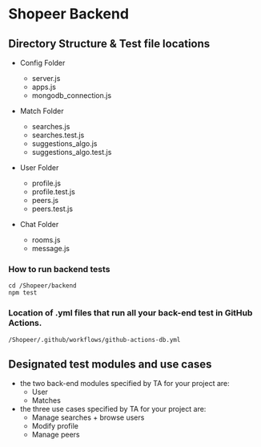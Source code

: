 # Shopeer Backend

## Directory Structure & Test file locations

- Config Folder
    - server.js
    - apps.js
    - mongodb_connection.js

- Match Folder
    - searches.js
    - searches.test.js
    - suggestions_algo.js
    - suggestions_algo.test.js

- User Folder
    - profile.js
    - profile.test.js
    - peers.js
    - peers.test.js

- Chat Folder
    - rooms.js
    - message.js

### How to run backend tests
```
cd /Shopeer/backend
npm test
```

### Location of .yml files that run all your back-end test in GitHub Actions.
```
/Shopeer/.github/workflows/github-actions-db.yml
```

## Designated test modules and use cases
- the two back-end modules specified by TA for your project are: 
    - User
    - Matches
- the three use cases specified by TA for your project are:
    - Manage searches + browse users
    - Modify profile
    - Manage peers
